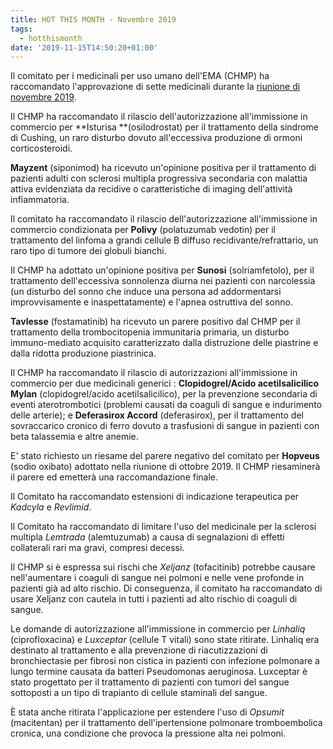 ```yaml
---
title: HOT THIS MONTH - Novembre 2019
tags:
  - hotthismonth
date: '2019-11-15T14:50:20+01:00'
---
```

Il comitato per i medicinali per uso umano dell'EMA (CHMP) ha raccomandato l'approvazione di sette medicinali durante la [riunione di novembre 2019](https://www.ema.europa.eu/en/news/meeting-highlights-committee-medicinal-products-human-use-chmp-11-14-november-2019).

Il CHMP ha raccomandato il rilascio dell'autorizzazione all'immissione in commercio per **Isturisa **(osilodrostat) per il trattamento della sindrome di Cushing, un raro disturbo dovuto all'eccessiva produzione di ormoni corticosteroidi. 

**Mayzent** (siponimod) ha ricevuto un'opinione positiva per il trattamento di pazienti adulti con sclerosi multipla progressiva secondaria con malattia attiva evidenziata da recidive o caratteristiche di imaging dell'attività infiammatoria.

Il comitato ha raccomandato il rilascio dell'autorizzazione all'immissione in commercio condizionata per **Polivy** (polatuzumab vedotin) per il trattamento del linfoma a grandi cellule B diffuso recidivante/refrattario, un raro tipo di tumore dei globuli bianchi.

Il CHMP ha adottato un'opinione positiva per **Sunosi** (solriamfetolo), per il trattamento dell'eccessiva sonnolenza diurna nei pazienti con narcolessia (un disturbo del sonno che induce una persona ad addormentarsi improvvisamente e inaspettatamente) e l'apnea ostruttiva del sonno.

**Tavlesse** (fostamatinib) ha ricevuto un parere positivo dal CHMP per il trattamento della trombocitopenia immunitaria primaria, un disturbo immuno-mediato acquisito caratterizzato dalla distruzione delle piastrine e dalla ridotta produzione piastrinica.

Il CHMP ha raccomandato il rilascio di autorizzazioni all'immissione in commercio per due medicinali generici : **Clopidogrel/Acido acetilsalicilico Mylan** (clopidogrel/acido acetilsalicilico), per la prevenzione secondaria di eventi aterotrombotici (problemi causati da coaguli di sangue e indurimento delle arterie); e **Deferasirox Accord** (deferasirox), per il trattamento del sovraccarico cronico di ferro dovuto a trasfusioni di sangue in pazienti con beta talassemia e altre anemie.

E' stato richiesto un riesame del parere negativo del comitato per **Hopveus** (sodio oxibato) adottato nella riunione di ottobre 2019. Il CHMP riesaminerà il parere ed emetterà una raccomandazione finale. 

Il Comitato ha raccomandato estensioni di indicazione terapeutica per _Kadcyla_ e _Revlimid_.

Il Comitato ha raccomandato di limitare l'uso del medicinale per la sclerosi multipla _Lemtrada_ (alemtuzumab) a causa di segnalazioni di effetti collaterali rari ma gravi, compresi decessi. 

Il CHMP si è espressa sui rischi che _Xeljanz_ (tofacitinib) potrebbe causare nell'aumentare i coaguli di sangue nei polmoni e nelle vene profonde in pazienti già ad alto rischio. Di conseguenza, il comitato ha raccomandato di usare Xeljanz con cautela in tutti i pazienti ad alto rischio di coaguli di sangue. 

Le domande di autorizzazione all'immissione in commercio per _Linhaliq_ (ciprofloxacina) e _Luxceptar_ (cellule T vitali) sono state ritirate. Linhaliq era destinato al trattamento e alla prevenzione di riacutizzazioni di bronchiectasie per fibrosi non cistica in pazienti con infezione polmonare a lungo termine causata da batteri Pseudomonas aeruginosa. Luxceptar è stato progettato per il trattamento di pazienti con tumori del sangue sottoposti a un tipo di trapianto di cellule staminali del sangue.

È stata anche ritirata l'applicazione per estendere l'uso di _Opsumit_ (macitentan) per il trattamento dell'ipertensione polmonare tromboembolica cronica, una condizione che provoca la pressione alta nei polmoni.

